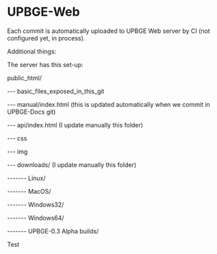 # UPBGE-Web

Each commit is automatically uploaded to UPBGE Web server by CI (not configured yet, in process).

Additional things:

The server has this set-up:

public_html/

--- basic_files_exposed_in_this_git

--- manual/index.html (this is updated automatically when we commit in UPBGE-Docs git)

--- api/index.html (I update manually this folder)

--- css

--- img

--- downloads/ (I update manually this folder)

------- Linux/

------- MacOS/

------- Windows32/

------- Windows64/

------- UPBGE-0.3 Alpha builds/

Test

